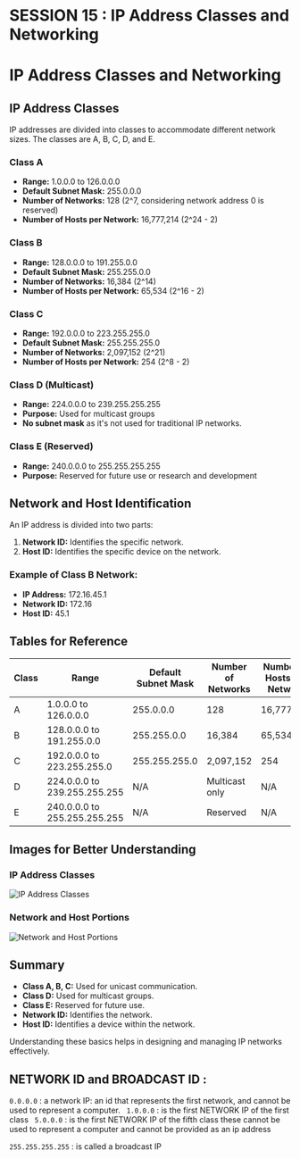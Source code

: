 # SESSION 15 : IP Address Classes and Networking

# IP Address Classes and Networking

## IP Address Classes

IP addresses are divided into classes to accommodate different network sizes. The classes are A, B, C, D, and E.

### Class A
- **Range:** 1.0.0.0 to 126.0.0.0
- **Default Subnet Mask:** 255.0.0.0
- **Number of Networks:** 128 (2^7, considering network address 0 is reserved)
- **Number of Hosts per Network:** 16,777,214 (2^24 - 2)

### Class B
- **Range:** 128.0.0.0 to 191.255.0.0
- **Default Subnet Mask:** 255.255.0.0
- **Number of Networks:** 16,384 (2^14)
- **Number of Hosts per Network:** 65,534 (2^16 - 2)

### Class C
- **Range:** 192.0.0.0 to 223.255.255.0
- **Default Subnet Mask:** 255.255.255.0
- **Number of Networks:** 2,097,152 (2^21)
- **Number of Hosts per Network:** 254 (2^8 - 2)

### Class D (Multicast)
- **Range:** 224.0.0.0 to 239.255.255.255
- **Purpose:** Used for multicast groups
- **No subnet mask** as it's not used for traditional IP networks.

### Class E (Reserved)
- **Range:** 240.0.0.0 to 255.255.255.255
- **Purpose:** Reserved for future use or research and development

## Network and Host Identification

An IP address is divided into two parts:
1. **Network ID:** Identifies the specific network.
2. **Host ID:** Identifies the specific device on the network.

### Example of Class B Network:
- **IP Address:** 172.16.45.1
- **Network ID:** 172.16
- **Host ID:** 45.1

## Tables for Reference

| Class | Range | Default Subnet Mask | Number of Networks | Number of Hosts per Network |
|-------|-------|---------------------|--------------------|----------------------------|
| A     | 1.0.0.0 to 126.0.0.0 | 255.0.0.0 | 128 | 16,777,214 |
| B     | 128.0.0.0 to 191.255.0.0 | 255.255.0.0 | 16,384 | 65,534 |
| C     | 192.0.0.0 to 223.255.255.0 | 255.255.255.0 | 2,097,152 | 254 |
| D     | 224.0.0.0 to 239.255.255.255 | N/A | Multicast only | N/A |
| E     | 240.0.0.0 to 255.255.255.255 | N/A | Reserved | N/A |

## Images for Better Understanding

### IP Address Classes
![IP Address Classes](https://upload.wikimedia.org/wikipedia/commons/thumb/4/45/IPv4_address_classes.svg/1200px-IPv4_address_classes.svg.png)

### Network and Host Portions
![Network and Host Portions](https://static.packt-cdn.com/products/9781788399983/graphics/7dd24d6f-8ef7-4b24-b162-1e5b14b9e4a5.png)

## Summary

- **Class A, B, C:** Used for unicast communication.
- **Class D:** Used for multicast groups.
- **Class E:** Reserved for future use.
- **Network ID:** Identifies the network.
- **Host ID:** Identifies a device within the network.

Understanding these basics helps in designing and managing IP networks effectively.


## NETWORK ID and BROADCAST ID : 

```0.0.0.0``` : a network IP: an id that represents the first network, and cannot be used to represent a computer. 
``` 1.0.0.0``` : is the first NETWORK IP of the first class
``` 5.0.0.0``` : is the first NETWORK IP of the fifth class
these cannot be used to represent a computer and cannot be provided as an ip address

```255.255.255.255``` : is called a broadcast IP
